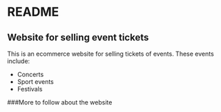 **README**
==========

**Website for selling event tickets**
--------------------------------------

This is an ecommerce website for selling tickets of events. These events include:

* Concerts
* Sport events
* Festivals

###More to follow about the website